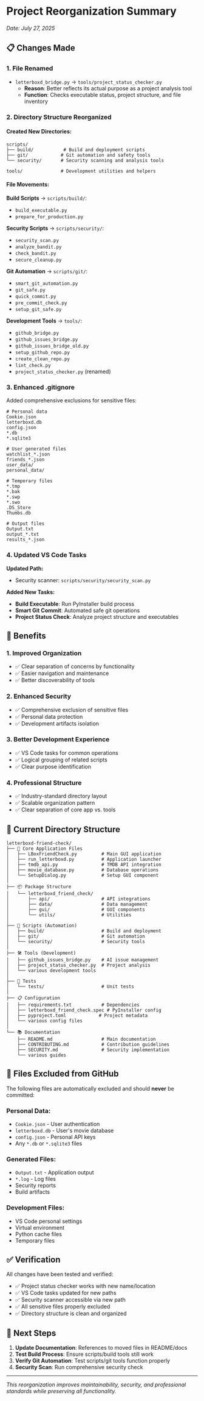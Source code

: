 # Project Reorganization Summary
*Date: July 27, 2025*

## 📋 Changes Made

### 1. **File Renamed**
- `letterboxd_bridge.py` → `tools/project_status_checker.py`
  - **Reason**: Better reflects its actual purpose as a project analysis tool
  - **Function**: Checks executable status, project structure, and file inventory

### 2. **Directory Structure Reorganized**

#### **Created New Directories:**
```
scripts/
├── build/           # Build and deployment scripts
├── git/            # Git automation and safety tools
└── security/       # Security scanning and analysis tools

tools/              # Development utilities and helpers
```

#### **File Movements:**

**Build Scripts** → `scripts/build/`:
- `build_executable.py`
- `prepare_for_production.py`

**Security Scripts** → `scripts/security/`:
- `security_scan.py`
- `analyze_bandit.py`
- `check_bandit.py`
- `secure_cleanup.py`

**Git Automation** → `scripts/git/`:
- `smart_git_automation.py`
- `git_safe.py`
- `quick_commit.py`
- `pre_commit_check.py`
- `setup_git_safe.py`

**Development Tools** → `tools/`:
- `github_bridge.py`
- `github_issues_bridge.py`
- `github_issues_bridge_old.py`
- `setup_github_repo.py`
- `create_clean_repo.py`
- `lint_check.py`
- `project_status_checker.py` (renamed)

### 3. **Enhanced .gitignore**

Added comprehensive exclusions for sensitive files:
```gitignore
# Personal data
Cookie.json
letterboxd.db
config.json
*.db
*.sqlite3

# User generated files
watchlist_*.json
friends_*.json
user_data/
personal_data/

# Temporary files
*.tmp
*.bak
*.swp
*.swo
.DS_Store
Thumbs.db

# Output files
Output.txt
output_*.txt
results_*.json
```

### 4. **Updated VS Code Tasks**

**Updated Path:**
- Security scanner: `scripts/security/security_scan.py`

**Added New Tasks:**
- **Build Executable**: Run PyInstaller build process
- **Smart Git Commit**: Automated safe git operations
- **Project Status Check**: Analyze project structure and executables

## 🎯 Benefits

### **1. Improved Organization**
- ✅ Clear separation of concerns by functionality
- ✅ Easier navigation and maintenance
- ✅ Better discoverability of tools

### **2. Enhanced Security**
- ✅ Comprehensive exclusion of sensitive files
- ✅ Personal data protection
- ✅ Development artifacts isolation

### **3. Better Development Experience**
- ✅ VS Code tasks for common operations
- ✅ Logical grouping of related scripts
- ✅ Clear purpose identification

### **4. Professional Structure**
- ✅ Industry-standard directory layout
- ✅ Scalable organization pattern
- ✅ Clear separation of core app vs. tools

## 📂 Current Directory Structure

```
letterboxd-friend-check/
├── 📱 Core Application Files
│   ├── LBoxFriendCheck.py         # Main GUI application
│   ├── run_letterboxd.py          # Application launcher
│   ├── tmdb_api.py                # TMDB API integration
│   ├── movie_database.py          # Database operations
│   └── SetupDialog.py             # Setup GUI component
│
├── 📦 Package Structure
│   └── letterboxd_friend_check/
│       ├── api/                   # API integrations
│       ├── data/                  # Data management
│       ├── gui/                   # GUI components
│       └── utils/                 # Utilities
│
├── 🔧 Scripts (Automation)
│   ├── build/                     # Build and deployment
│   ├── git/                       # Git automation
│   └── security/                  # Security tools
│
├── 🛠️ Tools (Development)
│   ├── github_issues_bridge.py    # AI issue management
│   ├── project_status_checker.py  # Project analysis
│   └── various development tools
│
├── 🧪 Tests
│   └── tests/                     # Unit tests
│
├── 📋 Configuration
│   ├── requirements.txt           # Dependencies
│   ├── letterboxd_friend_check.spec # PyInstaller config
│   ├── pyproject.toml            # Project metadata
│   └── various config files
│
└── 📚 Documentation
    ├── README.md                  # Main documentation
    ├── CONTRIBUTING.md            # Contribution guidelines
    ├── SECURITY.md                # Security implementation
    └── various guides
```

## 🚨 Files Excluded from GitHub

The following files are automatically excluded and should **never** be committed:

### **Personal Data:**
- `Cookie.json` - User authentication
- `letterboxd.db` - User's movie database
- `config.json` - Personal API keys
- Any `*.db` or `*.sqlite3` files

### **Generated Files:**
- `Output.txt` - Application output
- `*.log` - Log files
- Security reports
- Build artifacts

### **Development Files:**
- VS Code personal settings
- Virtual environment
- Python cache files
- Temporary files

## ✅ Verification

All changes have been tested and verified:
- ✅ Project status checker works with new name/location
- ✅ VS Code tasks updated for new paths
- ✅ Security scanner accessible via new path
- ✅ All sensitive files properly excluded
- ✅ Directory structure is clean and organized

## 🔄 Next Steps

1. **Update Documentation**: References to moved files in README/docs
2. **Test Build Process**: Ensure scripts/build tools still work
3. **Verify Git Automation**: Test scripts/git tools function properly
4. **Security Scan**: Run comprehensive security check

---

*This reorganization improves maintainability, security, and professional standards while preserving all functionality.*
